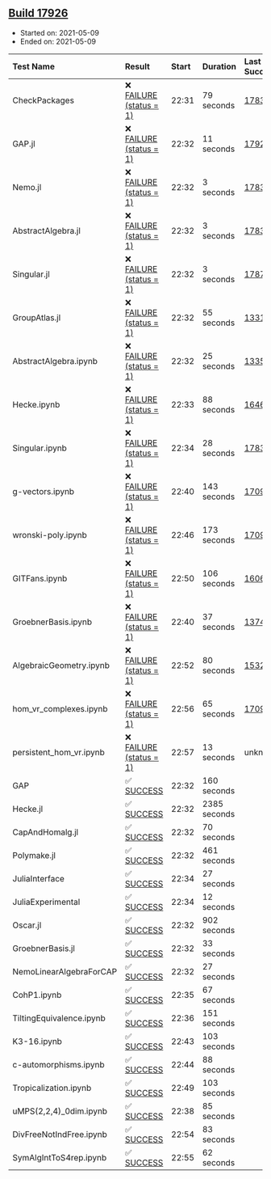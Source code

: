## [Build 17926](https://oscarci.mathematik.uni-kl.de/job/oscar/17926/)

* Started on: 2021-05-09
* Ended on: 2021-05-09

| Test Name    | Result | Start | Duration | Last Success | First Failure |
|:-------------|:-------|:------|:---------|:-------------|:--------------|
| CheckPackages | ❌ [FAILURE (status = 1)](https://oscarci.mathematik.uni-kl.de/job/oscar/17926/artifact/logs/build-17926/CheckPackages.log) | 22:31 | 79 seconds | [17832](https://oscarci.mathematik.uni-kl.de/job/oscar/17832/) | [17833](https://oscarci.mathematik.uni-kl.de/job/oscar/17833/) |
| GAP.jl | ❌ [FAILURE (status = 1)](https://oscarci.mathematik.uni-kl.de/job/oscar/17926/artifact/logs/build-17926/GAP.jl.log) | 22:32 | 11 seconds | [17925](https://oscarci.mathematik.uni-kl.de/job/oscar/17925/) | [17926](https://oscarci.mathematik.uni-kl.de/job/oscar/17926/) |
| Nemo.jl | ❌ [FAILURE (status = 1)](https://oscarci.mathematik.uni-kl.de/job/oscar/17926/artifact/logs/build-17926/Nemo.jl.log) | 22:32 | 3 seconds | [17835](https://oscarci.mathematik.uni-kl.de/job/oscar/17835/) | [17836](https://oscarci.mathematik.uni-kl.de/job/oscar/17836/) |
| AbstractAlgebra.jl | ❌ [FAILURE (status = 1)](https://oscarci.mathematik.uni-kl.de/job/oscar/17926/artifact/logs/build-17926/AbstractAlgebra.jl.log) | 22:32 | 3 seconds | [17831](https://oscarci.mathematik.uni-kl.de/job/oscar/17831/) | [17832](https://oscarci.mathematik.uni-kl.de/job/oscar/17832/) |
| Singular.jl | ❌ [FAILURE (status = 1)](https://oscarci.mathematik.uni-kl.de/job/oscar/17926/artifact/logs/build-17926/Singular.jl.log) | 22:32 | 3 seconds | [17871](https://oscarci.mathematik.uni-kl.de/job/oscar/17871/) | [17872](https://oscarci.mathematik.uni-kl.de/job/oscar/17872/) |
| GroupAtlas.jl | ❌ [FAILURE (status = 1)](https://oscarci.mathematik.uni-kl.de/job/oscar/17926/artifact/logs/build-17926/GroupAtlas.jl.log) | 22:32 | 55 seconds | [13311](https://oscarci.mathematik.uni-kl.de/job/oscar/13311/) | [13312](https://oscarci.mathematik.uni-kl.de/job/oscar/13312/) |
| AbstractAlgebra.ipynb | ❌ [FAILURE (status = 1)](https://oscarci.mathematik.uni-kl.de/job/oscar/17926/artifact/logs/build-17926/AbstractAlgebra.ipynb.log) | 22:32 | 25 seconds | [13355](https://oscarci.mathematik.uni-kl.de/job/oscar/13355/) | [13356](https://oscarci.mathematik.uni-kl.de/job/oscar/13356/) |
| Hecke.ipynb | ❌ [FAILURE (status = 1)](https://oscarci.mathematik.uni-kl.de/job/oscar/17926/artifact/logs/build-17926/Hecke.ipynb.log) | 22:33 | 88 seconds | [16463](https://oscarci.mathematik.uni-kl.de/job/oscar/16463/) | [16464](https://oscarci.mathematik.uni-kl.de/job/oscar/16464/) |
| Singular.ipynb | ❌ [FAILURE (status = 1)](https://oscarci.mathematik.uni-kl.de/job/oscar/17926/artifact/logs/build-17926/Singular.ipynb.log) | 22:34 | 28 seconds | [17835](https://oscarci.mathematik.uni-kl.de/job/oscar/17835/) | [17836](https://oscarci.mathematik.uni-kl.de/job/oscar/17836/) |
| g-vectors.ipynb | ❌ [FAILURE (status = 1)](https://oscarci.mathematik.uni-kl.de/job/oscar/17926/artifact/logs/build-17926/g-vectors.ipynb.log) | 22:40 | 143 seconds | [17099](https://oscarci.mathematik.uni-kl.de/job/oscar/17099/) | [17100](https://oscarci.mathematik.uni-kl.de/job/oscar/17100/) |
| wronski-poly.ipynb | ❌ [FAILURE (status = 1)](https://oscarci.mathematik.uni-kl.de/job/oscar/17926/artifact/logs/build-17926/wronski-poly.ipynb.log) | 22:46 | 173 seconds | [17098](https://oscarci.mathematik.uni-kl.de/job/oscar/17098/) | [17099](https://oscarci.mathematik.uni-kl.de/job/oscar/17099/) |
| GITFans.ipynb | ❌ [FAILURE (status = 1)](https://oscarci.mathematik.uni-kl.de/job/oscar/17926/artifact/logs/build-17926/GITFans.ipynb.log) | 22:50 | 106 seconds | [16068](https://oscarci.mathematik.uni-kl.de/job/oscar/16068/) | [16069](https://oscarci.mathematik.uni-kl.de/job/oscar/16069/) |
| GroebnerBasis.ipynb | ❌ [FAILURE (status = 1)](https://oscarci.mathematik.uni-kl.de/job/oscar/17926/artifact/logs/build-17926/GroebnerBasis.ipynb.log) | 22:40 | 37 seconds | [13748](https://oscarci.mathematik.uni-kl.de/job/oscar/13748/) | [13749](https://oscarci.mathematik.uni-kl.de/job/oscar/13749/) |
| AlgebraicGeometry.ipynb | ❌ [FAILURE (status = 1)](https://oscarci.mathematik.uni-kl.de/job/oscar/17926/artifact/logs/build-17926/AlgebraicGeometry.ipynb.log) | 22:52 | 80 seconds | [15322](https://oscarci.mathematik.uni-kl.de/job/oscar/15322/) | [15323](https://oscarci.mathematik.uni-kl.de/job/oscar/15323/) |
| hom_vr_complexes.ipynb | ❌ [FAILURE (status = 1)](https://oscarci.mathematik.uni-kl.de/job/oscar/17926/artifact/logs/build-17926/hom_vr_complexes.ipynb.log) | 22:56 | 65 seconds | [17099](https://oscarci.mathematik.uni-kl.de/job/oscar/17099/) | [17100](https://oscarci.mathematik.uni-kl.de/job/oscar/17100/) |
| persistent_hom_vr.ipynb | ❌ [FAILURE (status = 1)](https://oscarci.mathematik.uni-kl.de/job/oscar/17926/artifact/logs/build-17926/persistent_hom_vr.ipynb.log) | 22:57 | 13 seconds | unknown | unknown |
| GAP | ✅ [SUCCESS](https://oscarci.mathematik.uni-kl.de/job/oscar/17926/artifact/logs/build-17926/GAP.log) | 22:32 | 160 seconds |  |  |
| Hecke.jl | ✅ [SUCCESS](https://oscarci.mathematik.uni-kl.de/job/oscar/17926/artifact/logs/build-17926/Hecke.jl.log) | 22:32 | 2385 seconds |  |  |
| CapAndHomalg.jl | ✅ [SUCCESS](https://oscarci.mathematik.uni-kl.de/job/oscar/17926/artifact/logs/build-17926/CapAndHomalg.jl.log) | 22:32 | 70 seconds |  |  |
| Polymake.jl | ✅ [SUCCESS](https://oscarci.mathematik.uni-kl.de/job/oscar/17926/artifact/logs/build-17926/Polymake.jl.log) | 22:32 | 461 seconds |  |  |
| JuliaInterface | ✅ [SUCCESS](https://oscarci.mathematik.uni-kl.de/job/oscar/17926/artifact/logs/build-17926/JuliaInterface.log) | 22:34 | 27 seconds |  |  |
| JuliaExperimental | ✅ [SUCCESS](https://oscarci.mathematik.uni-kl.de/job/oscar/17926/artifact/logs/build-17926/JuliaExperimental.log) | 22:34 | 12 seconds |  |  |
| Oscar.jl | ✅ [SUCCESS](https://oscarci.mathematik.uni-kl.de/job/oscar/17926/artifact/logs/build-17926/Oscar.jl.log) | 22:32 | 902 seconds |  |  |
| GroebnerBasis.jl | ✅ [SUCCESS](https://oscarci.mathematik.uni-kl.de/job/oscar/17926/artifact/logs/build-17926/GroebnerBasis.jl.log) | 22:32 | 33 seconds |  |  |
| NemoLinearAlgebraForCAP | ✅ [SUCCESS](https://oscarci.mathematik.uni-kl.de/job/oscar/17926/artifact/logs/build-17926/NemoLinearAlgebraForCAP.log) | 22:32 | 27 seconds |  |  |
| CohP1.ipynb | ✅ [SUCCESS](https://oscarci.mathematik.uni-kl.de/job/oscar/17926/artifact/logs/build-17926/CohP1.ipynb.log) | 22:35 | 67 seconds |  |  |
| TiltingEquivalence.ipynb | ✅ [SUCCESS](https://oscarci.mathematik.uni-kl.de/job/oscar/17926/artifact/logs/build-17926/TiltingEquivalence.ipynb.log) | 22:36 | 151 seconds |  |  |
| K3-16.ipynb | ✅ [SUCCESS](https://oscarci.mathematik.uni-kl.de/job/oscar/17926/artifact/logs/build-17926/K3-16.ipynb.log) | 22:43 | 103 seconds |  |  |
| c-automorphisms.ipynb | ✅ [SUCCESS](https://oscarci.mathematik.uni-kl.de/job/oscar/17926/artifact/logs/build-17926/c-automorphisms.ipynb.log) | 22:44 | 88 seconds |  |  |
| Tropicalization.ipynb | ✅ [SUCCESS](https://oscarci.mathematik.uni-kl.de/job/oscar/17926/artifact/logs/build-17926/Tropicalization.ipynb.log) | 22:49 | 103 seconds |  |  |
| uMPS(2,2,4)_0dim.ipynb | ✅ [SUCCESS](https://oscarci.mathematik.uni-kl.de/job/oscar/17926/artifact/logs/build-17926/uMPS-2-2-4-_0dim.ipynb.log) | 22:38 | 85 seconds |  |  |
| DivFreeNotIndFree.ipynb | ✅ [SUCCESS](https://oscarci.mathematik.uni-kl.de/job/oscar/17926/artifact/logs/build-17926/DivFreeNotIndFree.ipynb.log) | 22:54 | 83 seconds |  |  |
| SymAlgIntToS4rep.ipynb | ✅ [SUCCESS](https://oscarci.mathematik.uni-kl.de/job/oscar/17926/artifact/logs/build-17926/SymAlgIntToS4rep.ipynb.log) | 22:55 | 62 seconds |  |  |
